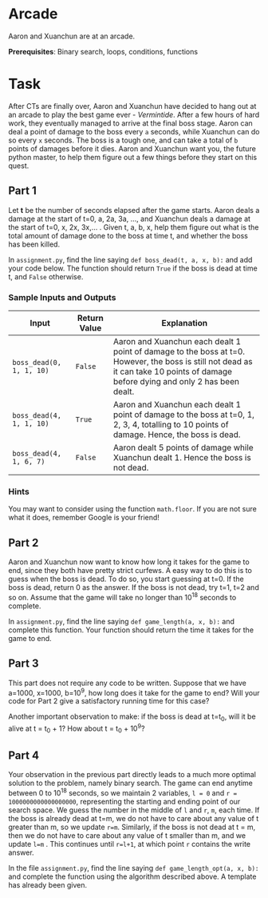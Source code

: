 # Arcade

Aaron and Xuanchun are at an arcade.

**Prerequisites**: Binary search, loops, conditions, functions



# Task

After CTs are finally over, Aaron and Xuanchun have decided to hang out at an arcade to play the best game ever - _Vermintide_. After a few hours of hard work, they eventually managed to arrive at the final boss stage. Aaron can deal a point of damage to the boss every `a` seconds, while Xuanchun can do so every `x` seconds. The boss is a tough one, and can take a total of `b` points of damages before it dies. Aaron and Xuanchun want you, the future python master, to help them figure out a few things before they start on this quest.



## Part 1

Let **t** be the number of seconds elapsed after the game starts. Aaron deals a damage at the start of t=0, a, 2a, 3a, ..., and Xuanchun deals a damage at the start of t=0, x, 2x, 3x,… . Given t, a, b, x, help them figure out what is the total amount of damage done to the boss at time t, and whether the boss has been killed.

In `assignment.py`, find the line saying `def boss_dead(t, a, x, b):` and add your code below. The function should return `True` if the boss is dead at time t, and `False` otherwise.



### Sample Inputs and Outputs

| Input                        | Return Value | Explanation                                                  |
| ---------------------------- | ------------ | ------------------------------------------------------------ |
| `boss_dead(0, 1, 1, 10)` | `False`  | Aaron and Xuanchun each dealt 1 point of damage to the boss at t=0. However, the boss is still not dead as it can take 10 points of damage before dying and only 2 has been dealt. |
| `boss_dead(4, 1, 1, 10)` | `True`   | Aaron and Xuanchun each dealt 1 point of damage to the boss at t=0, 1, 2, 3, 4, totalling to 10 points of damage. Hence, the boss is dead. |
| `boss_dead(4, 1, 6, 7)`  | `False`  | Aaron dealt 5 points of damage while Xuanchun dealt 1. Hence the boss is not dead. |

### Hints

You may want to consider using the function `math.floor`. If you are not sure what it does, remember Google is your friend!



## Part 2

Aaron and Xuanchun now want to know how long it takes for the game to end, since they both have pretty strict curfews. A easy way to do this is to guess when the boss is dead. To do so, you start guessing at t=0. If the boss is dead, return 0 as the answer. If the boss is not dead, try t=1, t=2 and so on. Assume that the game will take no longer than 10<sup>18</sup> seconds to complete.



In `assignment.py`, find the line saying `def game_length(a, x, b):` and complete this function. Your function should return the time it takes for the game to end.



## Part 3

This part does not require any code to be written. Suppose that we have a=1000, x=1000, b=10<sup>9</sup>, how long does it take for the game to end? Will your code for Part 2 give a satisfactory running time for this case?



Another important observation to make: if the boss is dead at t=t<sub>0</sub>, will it be alive at t = t<sub>0</sub> + 1? How about t = t<sub>0</sub> + 10<sup>9</sup>?



## Part 4

​Your observation in the previous part directly leads to a much more optimal solution to the problem, namely binary search. The game can end anytime between 0 to 10<sup>18</sup> seconds, so we maintain 2 variables, `l = 0` and `r = 1000000000000000000`, representing the starting and ending point of our search space. We guess the number in the middle of `l` and `r`, `m`, each time. If the boss is already dead at t=m, we do not have to care about any value of t greater than m, so we update `r=m`. Similarly, if the boss is not dead at t = m, then we do not have to care about any value of t smaller than m, and we update `l=m` . This continues until `r=l+1`, at which point `r` contains the write answer.



In the file `assignment.py`, find the line saying `def game_length_opt(a, x, b):` and complete the function using the algorithm described above. A template has already been given.
